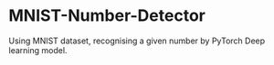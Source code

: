 # MNIST-Number-Detector
Using MNIST dataset, recognising a given number by PyTorch Deep learning model.
